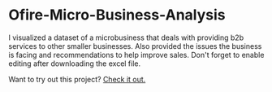 # Ofire-Micro-Business-Analysis
I visualized a dataset of a microbusiness that deals with providing b2b services to other smaller businesses.
Also provided the issues the business is facing and recommendations to help improve sales.
Don't forget to enable editing after downloading the excel file.









Want to try out this project? [Check it out.](https://app.techchak.com/projects/11-ofire-micro-business-data-analysis)
